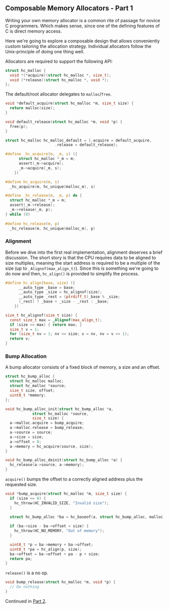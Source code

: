 ## Composable Memory Allocators - Part 1
Writing your own memory allocator is a common rite of passage for novice C programmers. Which makes sense, since one of the defining features of C is direct memory access.

Here we're going to explore a composable design that allows conveniently custom tailoring the allocation strategy. Individual allocators follow the Unix-principle of doing one thing well.

Allocators are required to support the following API:

```C
struct hc_malloc {
  void *(*acquire)(struct hc_malloc *, size_t);
  void (*release)(struct hc_malloc *, void *);
};
```

The default/root allocator delegates to `malloc`/`free`.

```C
void *default_acquire(struct hc_malloc *m, size_t size) {
  return malloc(size);
}

void default_release(struct hc_malloc *m, void *p) {
  free(p);
}

struct hc_malloc hc_malloc_default = {.acquire = default_acquire,
				      .release = default_release};
```

```C
#define _hc_acquire(m, _m, s) ({		
      struct hc_malloc *_m = m;			
      assert(_m->acquire);			
      _m->acquire(_m, s);			
    })

#define hc_acquire(m, s)			
  _hc_acquire(m, hc_unique(malloc_m), s)

#define _hc_release(m, _m, p) do {		
  struct hc_malloc *_m = m;			
  assert(_m->release);				
  _m->release(_m, p);				
} while (0)
    
#define hc_release(m, p)			
  _hc_release(m, hc_unique(malloc_m), p)
```

### Alignment
Before we dive into the first real implementation, alignment deserves a brief discussion. The short story is that the CPU requires data to be aligned to size multiples, meaning the start address is required to be a multiple of the size (up to `_Alignof(max_align_t)`). Since this is something we're going to do now and then, `hc_align()` is provided to simplify the process.

```C
#define hc_align(base, size) ({						
      __auto_type _base = base;						
      __auto_type _size = hc_alignof(size);				
      __auto_type _rest = (ptrdiff_t)_base % _size;			
      (_rest) ? _base + _size - _rest : _base;				
    })

size_t hc_alignof(size_t size) {
  const size_t max = _Alignof(max_align_t);
  if (size >= max) { return max; }
  size_t v = 1;
  for (size_t nv = 1; nv <= size; v = nv, nv = v << 1);
  return v;
}
```

### Bump Allocation

A bump allocator consists of a fixed block of memory, a size and an offset.

```C
struct hc_bump_alloc {
  struct hc_malloc malloc;
  struct hc_malloc *source;
  size_t size, offset;
  uint8_t *memory;
};

void hc_bump_alloc_init(struct hc_bump_alloc *a,
			struct hc_malloc *source,
			size_t size) {
  a->malloc.acquire = bump_acquire;
  a->malloc.release = bump_release;
  a->source = source;
  a->size = size;
  a->offset = 0;
  a->memory = hc_acquire(source, size);
}

void hc_bump_alloc_deinit(struct hc_bump_alloc *a) {
  hc_release(a->source, a->memory);
}
```

`acquire()` bumps the offset to a correctly aligned address plus the requested size.

```C
void *bump_acquire(struct hc_malloc *m, size_t size) {
  if (size <= 0) {
    hc_throw(HC_INVALID_SIZE, "Invalid size");
  } 

  struct hc_bump_alloc *ba = hc_baseof(a, struct hc_bump_alloc, malloc);
  
  if (ba->size - ba->offset < size) {
    hc_throw(HC_NO_MEMORY, "Out of memory");
  } 

  uint8_t *p = ba->memory + ba->offset;
  uint8_t *pa = hc_align(p, size);
  ba->offset = ba->offset + pa - p + size;
  return pa;
}
```

`release()` is a no op.

```C
void bump_release(struct hc_malloc *m, void *p) {
  // Do nothing
}
```

Continued in [Part 2](https://github.com/codr7/hacktical-c/tree/main/malloc2).